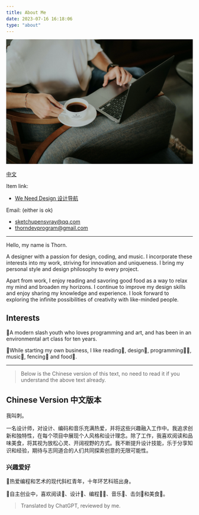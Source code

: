 ```yaml
---
title: About Me
date: 2023-07-16 16:18:06
type: "about"
---
```


<img src="images/about.webp" alt="Enjoy working while drinking coffee in the office."/>

<iconify-icon icon="mingcute:world-2-fill"></iconify-icon> [中文](#Chinese-Version-中文版本)

<iconify-icon icon="mingcute:link-fill"></iconify-icon> Item link:

- [We Need Design 设计导航](https://www.weneeddesign.com)

<iconify-icon icon="mingcute:mail-fill"></iconify-icon> Email: (either is ok)

- sketchupensvray@qq.com
- thorndevprogram@gmail.com

------

Hello, my name is Thorn.

A designer with a passion for design, coding, and music. I incorporate these interests into my work, striving for innovation and uniqueness. I bring my personal style and design philosophy to every project.

Apart from work, I enjoy reading and savoring good food as a way to relax my mind and broaden my horizons. I continue to improve my design skills and enjoy sharing my knowledge and experience. I look forward to exploring the infinite possibilities of creativity with like-minded people.

## Interests

🌵A modern slash youth who loves programming and art, and has been in an environmental art class for ten years.

🌊While starting my own business, I like reading📖, design🎨, programming🧑‍💻, music🎵, fencing🤺 and food🍔.

---

> Below is the Chinese version of this text, no need to read it if you understand the above text already.

## Chinese Version 中文版本

我叫刺。

一名设计师，对设计、编码和音乐充满热爱，并将这些兴趣融入工作中。我追求创新和独特性，在每个项目中展现个人风格和设计理念。除了工作，我喜欢阅读和品味美食，将其视为放松心灵、开阔视野的方式。我不断提升设计技能，乐于分享知识和经验，期待与志同道合的人们共同探索创意的无限可能性。

### 兴趣爱好

🌵热爱编程和艺术的现代斜杠青年，十年环艺科班出身。

🌊自主创业中，喜欢阅读📖、设计🎨、编程🧑‍💻、音乐🎵、击剑🤺和美食🍔。

> Translated by ChatGPT, reviewed by me.
